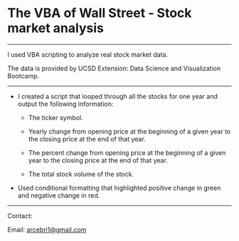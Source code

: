 # The VBA of Wall Street - Stock market analysis

- - -

I used VBA scripting to analyze real stock market data. 

The data is provided by UCSD Extension: Data Science and Visualization Bootcamp.

- - -


* I created a script that looped through all the stocks for one year and output the following information:

  * The ticker symbol.

  * Yearly change from opening price at the beginning of a given year to the closing price at the end of that year.

  * The percent change from opening price at the beginning of a given year to the closing price at the end of that year.

  * The total stock volume of the stock.

* Used conditional formatting that highlighted positive change in green and negative change in red.



- - -

Contact:

Email: arcebri1@gmail.com
